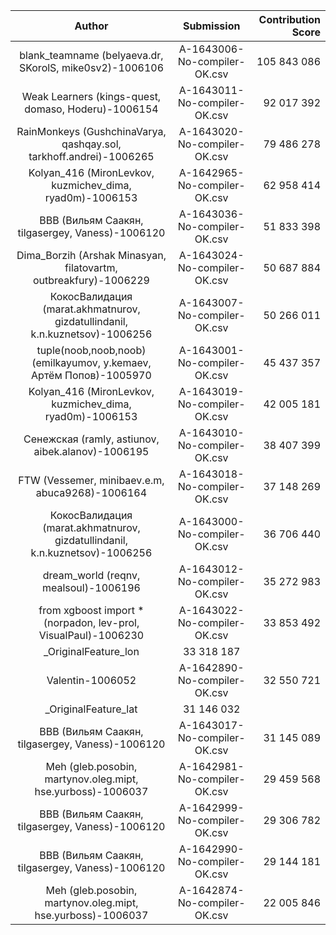 | Author | Submission | Contribution Score |
| :---:  | :---: | ---: |
| blank_teamname (belyaeva.dr, SKorolS, mike0sv2)-1006106|A-1643006-No-compiler-OK.csv | 105 843 086 |
| Weak Learners (kings-quest, domaso, Hoderu)-1006154|A-1643011-No-compiler-OK.csv | 92 017 392 |
| RainMonkeys (GushchinaVarya, qashqay.sol, tarkhoff.andrei)-1006265|A-1643020-No-compiler-OK.csv | 79 486 278 |
| Kolyan_416 (MironLevkov, kuzmichev_dima, ryad0m)-1006153|A-1642965-No-compiler-OK.csv | 62 958 414 |
| ВВВ (Вильям Саакян, tilgasergey, Vaness)-1006120|A-1643036-No-compiler-OK.csv | 51 833 398 |
| Dima_Borzih (Arshak Minasyan, filatovartm, outbreakfury)-1006229|A-1643024-No-compiler-OK.csv | 50 687 884 |
| КокосВалидация (marat.akhmatnurov, gizdatullindanil, k.n.kuznetsov)-1006256|A-1643007-No-compiler-OK.csv | 50 266 011 |
| tuple(noob,noob,noob) (emilkayumov, y.kemaev, Артём Попов)-1005970|A-1643001-No-compiler-OK.csv | 45 437 357 |
| Kolyan_416 (MironLevkov, kuzmichev_dima, ryad0m)-1006153|A-1643019-No-compiler-OK.csv | 42 005 181 |
| Сенежская (ramly, astiunov, aibek.alanov)-1006195|A-1643010-No-compiler-OK.csv | 38 407 399 |
| FTW (Vessemer, minibaev.e.m, abuca9268)-1006164|A-1643018-No-compiler-OK.csv | 37 148 269 |
| КокосВалидация (marat.akhmatnurov, gizdatullindanil, k.n.kuznetsov)-1006256|A-1643000-No-compiler-OK.csv | 36 706 440 |
| dream_world (reqnv, mealsoul)-1006196|A-1643012-No-compiler-OK.csv | 35 272 983 |
| from xgboost import * (norpadon, lev-prol, VisualPaul)-1006230|A-1643022-No-compiler-OK.csv | 33 853 492 |
| _OriginalFeature_lon | 33 318 187 |
| Valentin-1006052|A-1642890-No-compiler-OK.csv | 32 550 721 |
| _OriginalFeature_lat | 31 146 032 |
| ВВВ (Вильям Саакян, tilgasergey, Vaness)-1006120|A-1643017-No-compiler-OK.csv | 31 145 089 |
| Meh (gleb.posobin, martynov.oleg.mipt, hse.yurboss)-1006037|A-1642981-No-compiler-OK.csv | 29 459 568 |
| ВВВ (Вильям Саакян, tilgasergey, Vaness)-1006120|A-1642999-No-compiler-OK.csv | 29 306 782 |
| ВВВ (Вильям Саакян, tilgasergey, Vaness)-1006120|A-1642990-No-compiler-OK.csv | 29 144 181 |
| Meh (gleb.posobin, martynov.oleg.mipt, hse.yurboss)-1006037|A-1642874-No-compiler-OK.csv | 22 005 846 |
